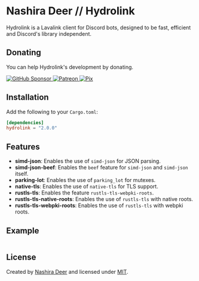 # Nashira Deer // Hydrolink

Hydrolink is a Lavalink client for Discord bots, designed to be fast, efficient and Discord's library independent.

## Donating

You can help Hydrolink's development by donating.

[![GitHub Sponsor](https://img.shields.io/badge/GitHub%20Sponsor-181717?style=for-the-badge&logo=github&logoColor=%23fff)
](https://github.com/sponsors/nashiradeer)
[![Patreon](https://img.shields.io/badge/Patreon-%23000?style=for-the-badge&logo=patreon&logoColor=%23fff)
](https://www.patreon.com/nashiradeer)
[![Pix](https://img.shields.io/badge/Pix-%2377B6A8?style=for-the-badge&logo=pix&logoColor=%23fff)](https://pixie.gg/nashiradeer)

## Installation

Add the following to your `Cargo.toml`:

```toml
[dependencies]
hydrolink = "2.0.0"
```

## Features

- **simd-json**: Enables the use of `simd-json` for JSON parsing.
- **simd-json-beef**: Enables the `beef` feature for `simd-json` and `simd-json` itself.
- **parking-lot**: Enables the use of `parking_lot` for mutexes.
- **native-tls**: Enables the use of `native-tls` for TLS support.
- **rustls-tls**: Enables the feature `rustls-tls-webpki-roots`.
- **rustls-tls-native-roots**: Enables the use of `rustls-tls` with native roots.
- **rustls-tls-webpki-roots**: Enables the use of `rustls-tls` with webpki roots.

## Example

```rust

```

## License

Created by [Nashira Deer](https://www.nashiradeer.com) and licensed
under [MIT](https://github.com/nashiradeer/hydrogen-bot/blob/main/hydrolink/LICENSE.txt).
